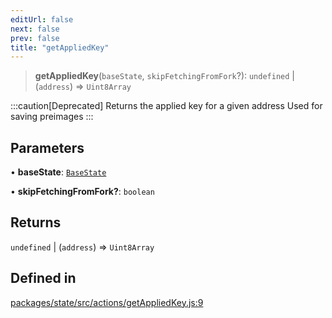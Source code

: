 ```yaml
---
editUrl: false
next: false
prev: false
title: "getAppliedKey"
---
```


> **getAppliedKey**(`baseState`, `skipFetchingFromFork`?): `undefined` \| (`address`) => `Uint8Array`

:::caution[Deprecated]
Returns the applied key for a given address
Used for saving preimages
:::

## Parameters

• **baseState**: [`BaseState`](/reference/tevm/state/type-aliases/basestate/)

• **skipFetchingFromFork?**: `boolean`

## Returns

`undefined` \| (`address`) => `Uint8Array`

## Defined in

[packages/state/src/actions/getAppliedKey.js:9](https://github.com/evmts/tevm-monorepo/blob/main/packages/state/src/actions/getAppliedKey.js#L9)
